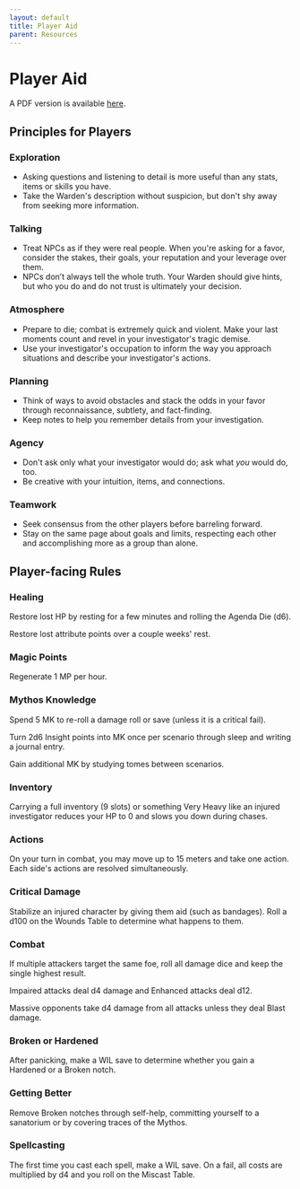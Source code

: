```yaml
---
layout: default
title: Player Aid
parent: Resources
---
```


# Player Aid

A PDF version is available [here](https://drive.google.com/file/d/1pDlzchB6JxCpiyCWfIY1naYfXx8l-sdH/view?usp=sharing).

## Principles for Players

### Exploration
- Asking questions and listening to detail is more useful than any stats, items or skills you have.
- Take the Warden's description without suspicion, but don't shy away from seeking more information.

### Talking
- Treat NPCs as if they were real people. When you're asking for a favor, consider the stakes, their goals, your reputation and your leverage over them.
- NPCs don’t always tell the whole truth. Your Warden should give hints, but who you do and do not trust is ultimately your decision.

### Atmosphere
- Prepare to die; combat is extremely quick and violent. Make your last moments count and revel in your investigator's tragic demise.
- Use your investigator's occupation to inform the way you approach situations and describe your investigator's actions.

### Planning
- Think of ways to avoid obstacles and stack the odds in your favor through reconnaissance, subtlety, and fact-finding.
- Keep notes to help you remember details from your investigation.

### Agency
- Don't ask only what your investigator would do; ask what _you_ would do, too.
- Be creative with your intuition, items, and connections.

### Teamwork
- Seek consensus from the other players before barreling forward.
- Stay on the same page about goals and limits, respecting each other and accomplishing more as a group than alone.

## Player-facing Rules

### Healing

Restore lost HP by resting for a few minutes and rolling the Agenda Die (d6).

Restore lost attribute points over a couple weeks' rest.

### Magic Points

Regenerate 1 MP per hour.

### Mythos Knowledge

Spend 5 MK to re-roll a damage roll or save (unless it is a critical fail).

Turn 2d6 Insight points into MK once per scenario through sleep and writing a journal entry.

Gain additional MK by studying tomes between scenarios.

### Inventory

Carrying a full inventory (9 slots) or something Very Heavy like an injured investigator reduces your HP to 0 and slows you down during chases.

### Actions

On your turn in combat, you may move up to 15 meters and take one action. Each side's actions are resolved simultaneously.

### Critical Damage

Stabilize an injured character by giving them aid (such as bandages). Roll a d100 on the Wounds Table to determine what happens to them.

### Combat

If multiple attackers target the same foe, roll all damage dice and keep the single highest result.

Impaired attacks deal d4 damage and Enhanced attacks deal d12.

Massive opponents take d4 damage from all attacks unless they deal Blast damage.

### Broken or Hardened

After panicking, make a WIL save to determine whether you gain a Hardened or a Broken notch.

### Getting Better

Remove Broken notches through self-help, committing yourself to a sanatorium or by covering traces of the Mythos.

### Spellcasting

The first time you cast each spell, make a WIL save. On a fail, all costs are multiplied by d4 and you roll on the Miscast Table.